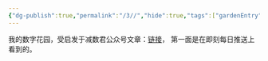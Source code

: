 ```yaml
---
{"dg-publish":true,"permalink":"/3//","hide":true,"tags":["gardenEntry"]}
---
```


我的数字花园，受启发于减数君公众号文章：[链接](https://mp.weixin.qq.com/mp/wappoc_appmsgcaptcha?poc_token=HFInqmajZFP0TSE31n16QlklnBzlOrO_3ndEVhHN&target_url=https%3A%2F%2Fmp.weixin.qq.com%2Fs%2Fpvlfp59XjqftyJVPbEA4tA%3F)， 第一面是在即刻每日推送上看到的。


